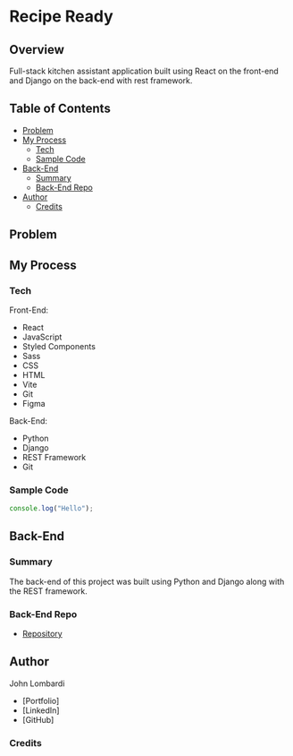 # Recipe Ready

## Overview

Full-stack kitchen assistant application built using React on the front-end and Django on the back-end with rest framework.

## Table of Contents

- [Problem](#problem)
- [My Process](#my-process)
  - [Tech](#tech)
  - [Sample Code](#sample-code)
- [Back-End](#back-end)
  - [Summary](#summary)
  - [Back-End Repo](#back-end-repo)
- [Author](#author)
  - [Credits](#credits)

## Problem

## My Process

### Tech

Front-End:

- React
- JavaScript
- Styled Components
- Sass
- CSS
- HTML
- Vite
- Git
- Figma

Back-End:

- Python
- Django
- REST Framework
- Git

### Sample Code

```javascript
console.log("Hello");
```

## Back-End

### Summary

The back-end of this project was built using Python and Django along with the REST framework.

### Back-End Repo

- [Repository](https://github.com/johnlombardi389/recipe-ready-backend)

## Author

John Lombardi

- [Portfolio]
- [LinkedIn]
- [GitHub]

### Credits
